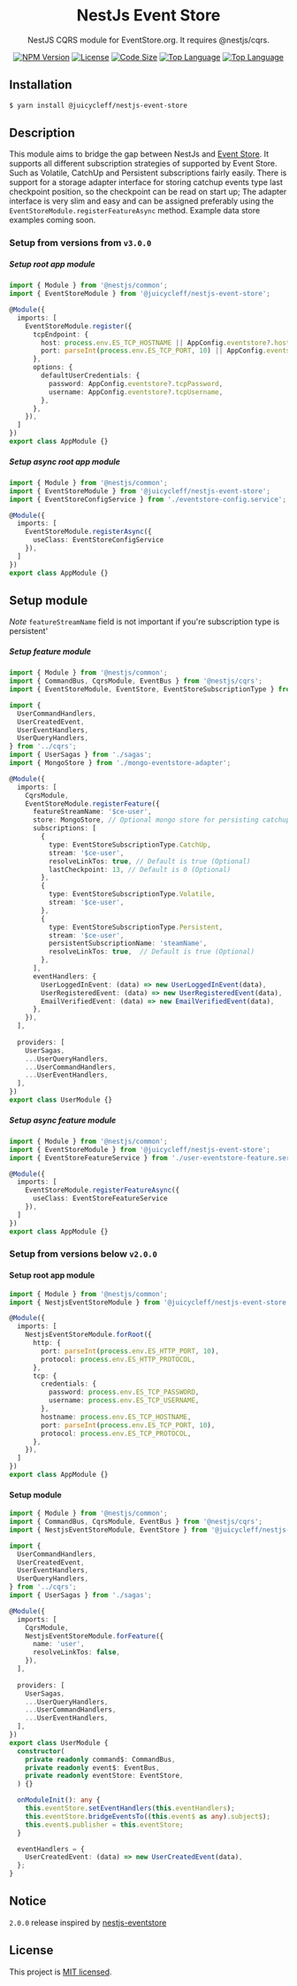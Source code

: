 <h1 align="center">
NestJs Event Store
</h1>
  
<p align="center">
  NestJS CQRS module for EventStore.org. It requires @nestjs/cqrs.
</p>
    <p align="center">
</p>

<p align="center">
<a href="https://www.npmjs.com/package/@juicycleff/nestjs-event-store" target="_blank"><img src="https://img.shields.io/npm/v/@juicycleff/nestjs-event-store?style=flat-square" alt="NPM Version"/></a>
<a href="https://img.shields.io/npm/l/@juicycleff/nestjs-event-store?style=flat-square" target="_blank"><img src="https://img.shields.io/npm/l/@juicycleff/nestjs-event-store?style=flat-square" alt="License"/></a>
<a href="https://img.shields.io/github/languages/code-size/juicycleff/nestjs-event-store?style=flat-square" target="_blank"><img src="https://img.shields.io/github/languages/code-size/juicycleff/nestjs-event-store?style=flat-square" alt="Code Size"/></a>
<a href="https://img.shields.io/github/languages/top/juicycleff/nestjs-event-store?style=flat-square" target="_blank"><img src="https://img.shields.io/github/languages/top/juicycleff/nestjs-event-store?style=flat-square" alt="Top Language"/></a>
<a href="https://img.shields.io/codacy/grade/0944a2f07aca403da4d4637606af7478?style=flat-square" target="_blank"><img src="https://img.shields.io/codacy/grade/dc460840375d4ac995f5647a5ed10179?style=flat-square" alt="Top Language"/></a>
</p>

## Installation

```bash
$ yarn install @juicycleff/nestjs-event-store
```

## Description
This module aims to bridge the gap between NestJs and [Event Store](https://eventstore.org). It supports all different subscription strategies of supported by Event Store.
Such as Volatile, CatchUp and Persistent subscriptions fairly easily. There is support for a storage adapter interface for storing catchup events type last checkpoint position, so
the checkpoint can be read on start up; The adapter interface is very slim and easy and can be assigned preferably using the `EventStoreModule.registerFeatureAsync` method.
Example data store examples coming soon.

### Setup from versions from `v3.0.0`
##### Setup root app module

```typescript
import { Module } from '@nestjs/common';
import { EventStoreModule } from '@juicycleff/nestjs-event-store';

@Module({
  imports: [
    EventStoreModule.register({
      tcpEndpoint: {
        host: process.env.ES_TCP_HOSTNAME || AppConfig.eventstore?.hostname,
        port: parseInt(process.env.ES_TCP_PORT, 10) || AppConfig.eventstore?.tcpPort,
      },
      options: {
        defaultUserCredentials: {
          password: AppConfig.eventstore?.tcpPassword,
          username: AppConfig.eventstore?.tcpUsername,
        },
      },
    }),
  ]
})
export class AppModule {}
```

##### Setup async root app module
```typescript
import { Module } from '@nestjs/common';
import { EventStoreModule } from '@juicycleff/nestjs-event-store';
import { EventStoreConfigService } from './eventstore-config.service';

@Module({
  imports: [
    EventStoreModule.registerAsync({
      useClass: EventStoreConfigService
    }),
  ]
})
export class AppModule {}
```

## Setup module
*Note* `featureStreamName` field is not important if you're subscription type is persistent'

##### Setup feature module
```typescript
import { Module } from '@nestjs/common';
import { CommandBus, CqrsModule, EventBus } from '@nestjs/cqrs';
import { EventStoreModule, EventStore, EventStoreSubscriptionType } from '@juicycleff/nestjs-event-store';

import {
  UserCommandHandlers,
  UserCreatedEvent,
  UserEventHandlers,
  UserQueryHandlers,
} from '../cqrs';
import { UserSagas } from './sagas';
import { MongoStore } from './mongo-eventstore-adapter';

@Module({
  imports: [
    CqrsModule,
    EventStoreModule.registerFeature({
      featureStreamName: '$ce-user',
      store: MongoStore, // Optional mongo store for persisting catchup events position for microservices to mitigate failures. Must implement IAdapterStore
      subscriptions: [
        {
          type: EventStoreSubscriptionType.CatchUp,
          stream: '$ce-user',
          resolveLinkTos: true, // Default is true (Optional)
          lastCheckpoint: 13, // Default is 0 (Optional)
        },
        {
          type: EventStoreSubscriptionType.Volatile,
          stream: '$ce-user',
        },
        {
          type: EventStoreSubscriptionType.Persistent,
          stream: '$ce-user',
          persistentSubscriptionName: 'steamName',
          resolveLinkTos: true,  // Default is true (Optional)
        },
      ],
      eventHandlers: {
        UserLoggedInEvent: (data) => new UserLoggedInEvent(data),
        UserRegisteredEvent: (data) => new UserRegisteredEvent(data),
        EmailVerifiedEvent: (data) => new EmailVerifiedEvent(data),
      },
    }),
  ],
  
  providers: [
    UserSagas,
    ...UserQueryHandlers,
    ...UserCommandHandlers,
    ...UserEventHandlers,
  ],
})
export class UserModule {}
```

##### Setup async feature module
```typescript
import { Module } from '@nestjs/common';
import { EventStoreModule } from '@juicycleff/nestjs-event-store';
import { EventStoreFeatureService } from './user-eventstore-feature.service';

@Module({
  imports: [
    EventStoreModule.registerFeatureAsync({
      useClass: EventStoreFeatureService
    }),
  ]
})
export class AppModule {}
```

### Setup from versions below `v2.0.0`
#### Setup root app module

```typescript
import { Module } from '@nestjs/common';
import { NestjsEventStoreModule } from '@juicycleff/nestjs-event-store';

@Module({
  imports: [
    NestjsEventStoreModule.forRoot({
      http: {
        port: parseInt(process.env.ES_HTTP_PORT, 10),
        protocol: process.env.ES_HTTP_PROTOCOL,
      },
      tcp: {
        credentials: {
          password: process.env.ES_TCP_PASSWORD,
          username: process.env.ES_TCP_USERNAME,
        },
        hostname: process.env.ES_TCP_HOSTNAME,
        port: parseInt(process.env.ES_TCP_PORT, 10),
        protocol: process.env.ES_TCP_PROTOCOL,
      },
    }),
  ]
})
export class AppModule {}
```

#### Setup module

```typescript
import { Module } from '@nestjs/common';
import { CommandBus, CqrsModule, EventBus } from '@nestjs/cqrs';
import { NestjsEventStoreModule, EventStore } from '@juicycleff/nestjs-event-store';

import {
  UserCommandHandlers,
  UserCreatedEvent,
  UserEventHandlers,
  UserQueryHandlers,
} from '../cqrs';
import { UserSagas } from './sagas';

@Module({
  imports: [
    CqrsModule,
    NestjsEventStoreModule.forFeature({
      name: 'user',
      resolveLinkTos: false,
    }),
  ],
  
  providers: [
    UserSagas,
    ...UserQueryHandlers,
    ...UserCommandHandlers,
    ...UserEventHandlers,
  ],
})
export class UserModule {
  constructor(
    private readonly command$: CommandBus,
    private readonly event$: EventBus,
    private readonly eventStore: EventStore,
  ) {}

  onModuleInit(): any {
    this.eventStore.setEventHandlers(this.eventHandlers);
    this.eventStore.bridgeEventsTo((this.event$ as any).subject$);
    this.event$.publisher = this.eventStore;
  }

  eventHandlers = {
    UserCreatedEvent: (data) => new UserCreatedEvent(data),
  };
}
```


## Notice
 `2.0.0` release inspired by [nestjs-eventstore](https://github.com/daypaio/nestjs-eventstore)

## License

  This project is [MIT licensed](LICENSE).
